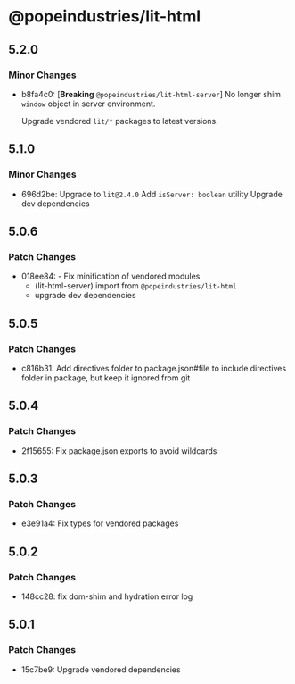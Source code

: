 # @popeindustries/lit-html

## 5.2.0

### Minor Changes

- b8fa4c0: [**Breaking** `@popeindustries/lit-html-server`] No longer shim `window` object in server environment.

  Upgrade vendored `lit/*` packages to latest versions.

## 5.1.0

### Minor Changes

- 696d2be: Upgrade to `lit@2.4.0`
  Add `isServer: boolean` utility
  Upgrade dev dependencies

## 5.0.6

### Patch Changes

- 018ee84: - Fix minification of vendored modules
  - (lit-html-server) import from `@popeindustries/lit-html`
  - upgrade dev dependencies

## 5.0.5

### Patch Changes

- c816b31: Add directives folder to package.json#file to include directives folder in package, but keep it ignored from git

## 5.0.4

### Patch Changes

- 2f15655: Fix package.json exports to avoid wildcards

## 5.0.3

### Patch Changes

- e3e91a4: Fix types for vendored packages

## 5.0.2

### Patch Changes

- 148cc28: fix dom-shim and hydration error log

## 5.0.1

### Patch Changes

- 15c7be9: Upgrade vendored dependencies
